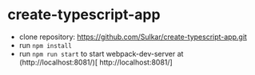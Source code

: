 # create-typescript-app

- clone repository: https://github.com/Sulkar/create-typescript-app.git
- run `npm install`
- run `npm run start` to start webpack-dev-server at (http://localhost:8081/)[ http://localhost:8081/]
